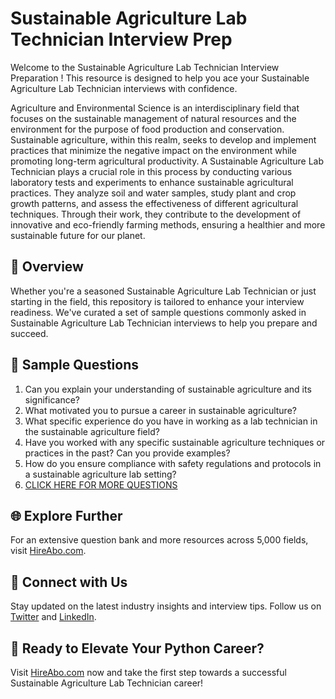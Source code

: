 # Sustainable Agriculture Lab Technician Interview Prep

Welcome to the Sustainable Agriculture Lab Technician Interview Preparation ! This resource is designed to help you ace your Sustainable Agriculture Lab Technician interviews with confidence.

Agriculture and Environmental Science is an interdisciplinary field that focuses on the sustainable management of natural resources and the environment for the purpose of food production and conservation. Sustainable agriculture, within this realm, seeks to develop and implement practices that minimize the negative impact on the environment while promoting long-term agricultural productivity. A Sustainable Agriculture Lab Technician plays a crucial role in this process by conducting various laboratory tests and experiments to enhance sustainable agricultural practices. They analyze soil and water samples, study plant and crop growth patterns, and assess the effectiveness of different agricultural techniques. Through their work, they contribute to the development of innovative and eco-friendly farming methods, ensuring a healthier and more sustainable future for our planet.

## 🚀 Overview

Whether you're a seasoned Sustainable Agriculture Lab Technician or just starting in the field, this repository is tailored to enhance your interview readiness. We've curated a set of sample questions commonly asked in Sustainable Agriculture Lab Technician interviews to help you prepare and succeed.

## 📝 Sample Questions

1. Can you explain your understanding of sustainable agriculture and its significance?
2. What motivated you to pursue a career in sustainable agriculture?
3. What specific experience do you have in working as a lab technician in the sustainable agriculture field?
4. Have you worked with any specific sustainable agriculture techniques or practices in the past? Can you provide examples?
5. How do you ensure compliance with safety regulations and protocols in a sustainable agriculture lab setting?
6. [CLICK HERE FOR MORE QUESTIONS](https://hireabo.com/job/10_4_27/Sustainable%20Agriculture%20Lab%20Technician)

## 🌐 Explore Further

For an extensive question bank and more resources across 5,000 fields, visit [HireAbo.com](https://www.hireabo.com).

## 📱 Connect with Us

Stay updated on the latest industry insights and interview tips. Follow us on [Twitter](https://twitter.com/hireabo) and [LinkedIn](https://www.linkedin.com/in/hire-abo-3609972a8/).

## 🚀 Ready to Elevate Your Python Career?

Visit [HireAbo.com](https://www.hireabo.com) now and take the first step towards a successful Sustainable Agriculture Lab Technician career!
